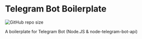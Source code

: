 # Telegram Bot Boilerplate

<p>
    <img alt="GitHub repo size" src="https://img.shields.io/github/repo-size/shishkevichd/telegram-bot-nodejs-template?style=flat-square&logo=github&label=Repository%20Size"/>
</p>

A boilerplate for Telegram Bot (Node.JS &amp; node-telegram-bot-api)
